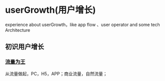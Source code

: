 # userGrowth(用户增长)
experience about userGrowth，like app flow 、user operator and some tech Architecture

## 初识用户增长
   ### [流量为王](https://github.com/smallchild/userGrowth/blob/master/startOfUserGrowth.md )
   从流量做起，PC，H5，APP；商业流量，自然流量；
